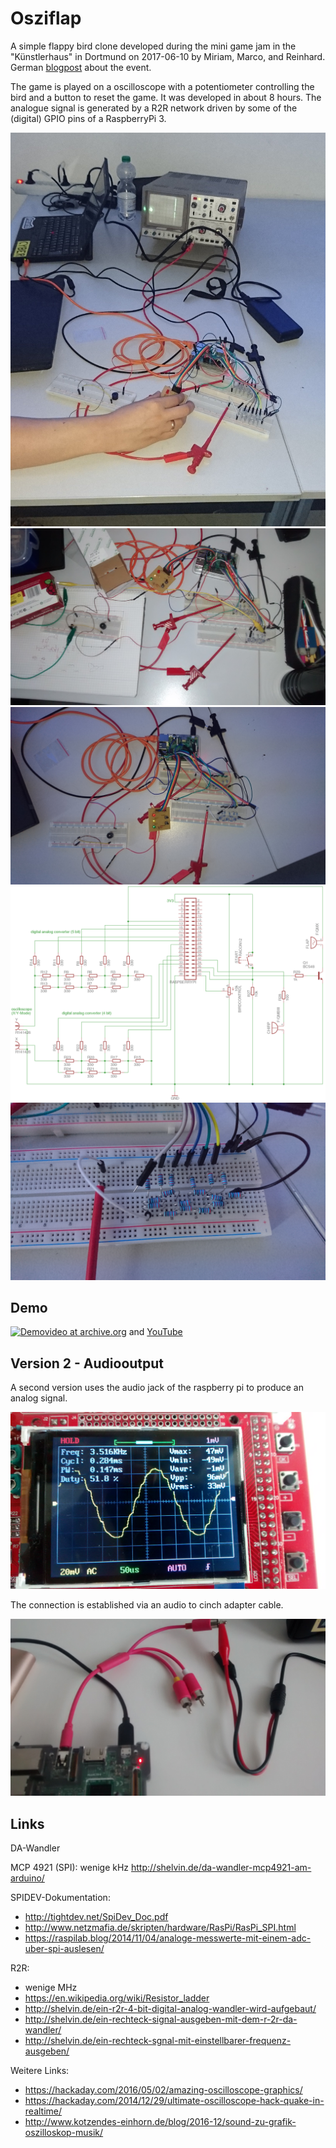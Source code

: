 Osziflap
========

A simple flappy bird clone developed during the mini game jam in the
"Künstlerhaus" in Dortmund on 2017-06-10 by Miriam, Marco, and
Reinhard. German 
[blogpost](https://blog.bakera.de/klein-aber-fein-der-minigamejam-in-dortmund.html)
about the event.

The game is played on a oscilloscope with a potentiometer
controlling the bird and a button to reset the game. It was developed
in about 8 hours. The analogue signal is generated by a R2R network
driven by some of the (digital) GPIO pins of a RaspberryPi 3.


![Overview](media/overview_all.jpg)
![Overview](media/overview_top.jpg)
![Overview](media/overview_top2.jpg)
![Overview](media/schematic.png)
![Overview](media/dac.jpg)

Demo
----
[![Demovideo at archive.org](https://archive.org/download/Osziflap_Demo/Osziflap_Demo.thumbs/demo_000009.jpg)](https://archive.org/details/Osziflap_Demo) and [YouTube](https://www.youtube.com/watch?v=7jtvtk3SSTg)

Version 2 - Audiooutput
-----------------------

A second version uses the audio jack of the raspberry pi to produce an analog 
signal.

![oszi_sine](media/sine_oszi.jpg)

The connection is established via an audio to cinch adapter cable.

![oszi_sine](media/audiojack_cinch_connection.jpg)


Links
-----

DA-Wandler

MCP 4921 (SPI): wenige kHz http://shelvin.de/da-wandler-mcp4921-am-arduino/

SPIDEV-Dokumentation:

-    http://tightdev.net/SpiDev_Doc.pdf
-    http://www.netzmafia.de/skripten/hardware/RasPi/RasPi_SPI.html
-    https://raspilab.blog/2014/11/04/analoge-messwerte-mit-einem-adc-uber-spi-auslesen/
    
R2R: 

-    wenige MHz
-    https://en.wikipedia.org/wiki/Resistor_ladder
-    http://shelvin.de/ein-r2r-4-bit-digital-analog-wandler-wird-aufgebaut/
-    http://shelvin.de/ein-rechteck-signal-ausgeben-mit-dem-r-2r-da-wandler/
-    http://shelvin.de/ein-rechteck-sgnal-mit-einstellbarer-frequenz-ausgeben/
    
Weitere Links:

-    https://hackaday.com/2016/05/02/amazing-oscilloscope-graphics/
-    https://hackaday.com/2014/12/29/ultimate-oscilloscope-hack-quake-in-realtime/
-    http://www.kotzendes-einhorn.de/blog/2016-12/sound-zu-grafik-oszilloskop-musik/
    
